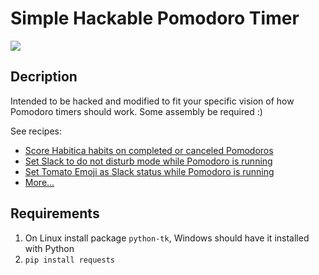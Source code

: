 # Simple Hackable Pomodoro Timer

<img src="http://developer.run/pic/tomatych.png"/>

Decription
-----------

Intended to be hacked and modified to fit your specific vision of how Pomodoro timers should work. Some assembly  be required :)

See recipes:

* [Score Habitica habits on completed or canceled Pomodoros](http://developer.run/18#habitica)
* [Set Slack to do not disturb mode while Pomodoro is running](http://developer.run/18#dnd)
* [Set Tomato Emoji as Slack status while Pomodoro is running](http://developer.run/18#slack)
* [More...](http://developer.run/18)

Requirements
------------

1. On Linux install package `python-tk`, Windows should have it installed with Python
2. `pip install requests`
